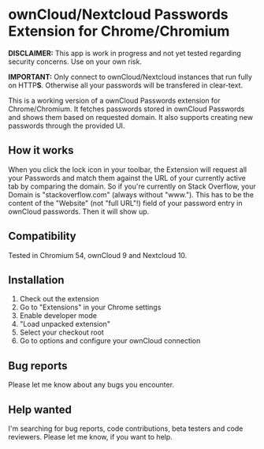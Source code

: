 # ownCloud/Nextcloud Passwords Extension for Chrome/Chromium

**DISCLAIMER:** This app is work in progress and not yet tested regarding security concerns. Use on your own risk.

**IMPORTANT:** Only connect to ownCloud/Nextcloud instances that run fully on HTTP**S**. Otherwise all your passwords will be
transfered in clear-text.

This is a working version of a ownCloud Passwords extension for Chrome/Chromium. It fetches passwords stored in
ownCloud Passwords and shows them based on requested domain. It also supports creating new passwords through the provided UI.

## How it works

When you click the lock icon in your toolbar, the Extension will request all your Passwords and match them against the
URL of your currently active tab by comparing the domain. So if you're currently on Stack Overflow, your Domain is
"stackoverflow.com" (always without "www."). This has to be the content of the "Website" (not "full URL"!) field
of your password entry in ownCloud passwords. Then it will show up.

## Compatibility

Tested in Chromium 54, ownCloud 9 and Nextcloud 10.

## Installation

1. Check out the extension
2. Go to "Extensions" in your Chrome settings
3. Enable developer mode
4. "Load unpacked extension"
5. Select your checkout root
6. Go to options and configure your ownCloud connection

## Bug reports

Please let me know about any bugs you encounter.

## Help wanted

I'm searching for bug reports, code contributions, beta testers and code reviewers. Please let me know, if you want to help.
